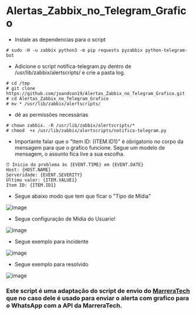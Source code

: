 
# Alertas_Zabbix_no_Telegram_Grafico

* Instale as dependencias para o script
```
# sudo -H -u zabbix python3 -m pip requests pyzabbix python-telegram-bot
```
* Adicione o script notifica-telegram.py dentro de /usr/lib/zabbix/alertscripts/ e crie a pasta log.
```
# cd /tmp
# git clone https://github.com/joandson19/Alertas_Zabbix_no_Telegram_Grafico.git
# cd Alertas_Zabbix_no_Telegram_Grafico
# mv * /usr/lib/zabbix/alertscripts/
```
* dê as permissões necessárias
```
# chown zabbix. -R /usr/lib/zabbix/alertscripts/*
# chmod  +x /usr/lib/zabbix/alertscripts/notifica-telegram.py
```
* Importante falar que o "Item ID: {ITEM.ID1}" é obrigatorio no corpo da mensagem para que o grafico funcione.
Segue um modelo de mensagem, o assunto fica live a sua escolha.
```
⏰ Inicio do problema às {EVENT.TIME} em {EVENT.DATE}
Host: {HOST.NAME}
Serveridade: {EVENT.SEVERITY}
Último valor: {ITEM.VALUE1}
Item ID: {ITEM.ID1}
```
* Segue abaixo modo que tem que ficar o "Tipo de Mídia"

![image](https://github.com/joandson19/Alertas_Zabbix_no_Telegram_Grafico/assets/36518985/6017affa-8811-4ddc-9bb6-851e9ee309f6)

* Segue configuração de Midia do Usuario!

![image](https://github.com/joandson19/Alertas_Zabbix_no_Telegram_Grafico/assets/36518985/3d70d58a-149e-474a-892d-6a296afb4afe)


* Segue exemplo para incidente
  
![image](https://github.com/joandson19/Alertas_Zabbix_no_Telegram_Grafico/assets/36518985/a6f09bb1-888d-42cb-9dad-02528d823876)
* Segue exemplo para resolvido
  
![image](https://github.com/joandson19/Alertas_Zabbix_no_Telegram_Grafico/assets/36518985/5ee6f68b-3212-4fe4-b51c-879448e1ff4b)

### Este script é uma adaptação do script de envio do [MarreraTech](https://github.com/MarreraTech/Zabbix/tree/main) que no caso dele é usado para enviar o alerta com grafico para o WhatsApp com a API da MarreraTech.

